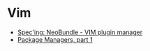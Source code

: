 # Vim

- [Spec'ing: NeoBundle - VIM plugin manager](./neobundle.md)
- [Package Managers, part 1](./package-managers-part1.md)
